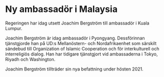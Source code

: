 # Ny ambassadör i Malaysia

Regeringen har idag utsett Joachim Bergström till ambassadör i Kuala Lumpur.

Joachim Bergström är idag ambassadör i Pyongyang. Dessförinnan tjänstgjorde han på UD:s Mellanöstern\- och Nordafrikaenhet som särskilt sändebud till Organization of Islamic Cooperation och för interkulturell och interreligiös dialog. Han har tidigare tjänstgjort vid ambassaderna i Tokyo, Riyadh och Washington.

Joachim Bergström tillträder sin nya befattning under hösten 2021\.
